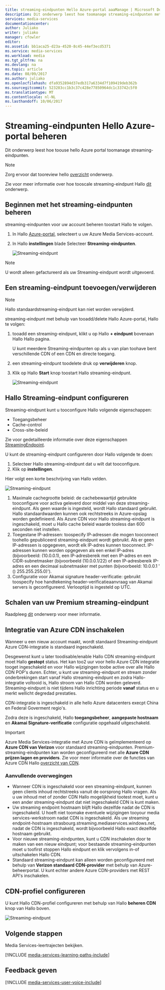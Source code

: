 ```yaml
---
title: streaming-eindpunten Hello Azure-portal aaaManage | Microsoft Docs
description: Dit onderwerp leest hoe toomanage streaming-eindpunten met hello Azure-portal.
services: media-services
documentationcenter: 
author: Juliako
writer: juliako
manager: cfowler
editor: 
ms.assetid: bb1aca25-d23a-4520-8c45-44ef3ecd5371
ms.service: media-services
ms.workload: media
ms.tgt_pltfrm: na
ms.devlang: na
ms.topic: article
ms.date: 08/09/2017
ms.author: juliako
ms.openlocfilehash: dfa9352894d37edb317a6334d7f109419deb362b
ms.sourcegitcommit: 523283cc1b3c37c428e77850964dc1c33742c5f0
ms.translationtype: MT
ms.contentlocale: nl-NL
ms.lasthandoff: 10/06/2017
---
```

# <a name="manage-streaming-endpoints-with-hello-azure-portal"></a>Streaming-eindpunten Hello Azure-portal beheren

Dit onderwerp leest hoe toouse hello Azure portal toomanage streaming-eindpunten. 

>[!NOTE]
>Zorg ervoor dat tooreview hello [overzicht](media-services-streaming-endpoints-overview.md) onderwerp. 

Zie voor meer informatie over hoe tooscale streaming-eindpunt Hallo [dit](media-services-portal-scale-streaming-endpoints.md) onderwerp.

## <a name="start-managing-streaming-endpoints"></a>Beginnen met het streaming-eindpunten beheren 

streaming-eindpunten voor uw account beheren toostart Hallo te volgen.

1. In Hallo [Azure-portal](https://portal.azure.com/), selecteert u uw Azure Media Services-account.
2. In Hallo **instellingen** blade Selecteer **Streaming-eindpunten**.
   
    ![Streaming-eindpunt](./media/media-services-portal-manage-streaming-endpoints/media-services-manage-streaming-endpoints1.png)

> [!NOTE]
> U wordt alleen gefactureerd als uw Streaming-eindpunt wordt uitgevoerd.

## <a name="adddelete-a-streaming-endpoint"></a>Een streaming-eindpunt toevoegen/verwijderen

>[!NOTE]
>Hallo standaardstreaming-eindpunt kan niet worden verwijderd.

streaming-eindpunt met behulp van tooadd/delete Hallo Azure-portal, Hallo te volgen:

1. tooadd een streaming-eindpunt, klikt u op Hallo **+ eindpunt** bovenaan Hallo Hallo pagina. 

    U kunt meerdere Streaming-eindpunten op als u van plan toohave bent verschillende CDN of een CDN en directe toegang.

2. een streaming-eindpunt toodelete druk op **verwijderen** knop.      
3. Klik op Hallo **Start** knop toostart Hallo streaming-eindpunt.
   
    ![Streaming-eindpunt](./media/media-services-portal-manage-streaming-endpoints/media-services-manage-streaming-endpoints2.png)


## <a id="configure_streaming_endpoints"></a>Hallo Streaming-eindpunt configureren
Streaming-eindpunt kunt u tooconfigure Hallo volgende eigenschappen:

* Toegangsbeheer
* Cache-control
* Cross-site-beleid

Zie voor gedetailleerde informatie over deze eigenschappen [StreamingEndpoint](https://docs.microsoft.com/rest/api/media/operations/streamingendpoint).

U kunt de streaming-eindpunt configureren door Hallo volgende te doen:

1. Selecteer Hallo streaming-eindpunt dat u wilt dat tooconfigure.
2. Klik op **instellingen**.

Hier volgt een korte beschrijving van Hallo velden.

![Streaming-eindpunt](./media/media-services-portal-manage-streaming-endpoints/media-services-manage-streaming-endpoints4.png)

1. Maximale cachegrootte beleid: de cachebewaartijd gebruikte tooconfigure voor activa geleverd door middel van deze streaming-eindpunt. Als geen waarde is ingesteld, wordt Hallo standaard gebruikt. Hallo standaardwaarden kunnen ook rechtstreeks in Azure-opslag worden gedefinieerd. Als Azure CDN voor Hallo streaming-eindpunt is ingeschakeld, moet u Hallo cache beleid waarde tooless dan 600 seconden niet instellen.  
2. Toegestane IP-adressen: toospecify IP-adressen die mogen tooconnect toohello gepubliceerd streaming-eindpunt wordt gebruikt. Als er geen IP-adressen is opgegeven, wordt elk IP-adres kunnen tooconnect. IP-adressen kunnen worden opgegeven als een enkel IP-adres (bijvoorbeeld: (10.0.0.1), een IP-adresbereik met een IP-adres en een CIDR-subnetmasker (bijvoorbeeld (10.0.0.1/22) of een IP-adresbereik IP-adres en een decimaal subnetmasker met punten (bijvoorbeeld: 10.0.0.1 ' () 255.255.255.0)').
3. Configuratie voor Akamai signature header-verificatie: gebruikt toospecify hoe handtekening header-verificatieaanvraag van Akamai servers is geconfigureerd. Verlooptijd is ingesteld op UTC.

## <a name="scale-your-premium-streaming-endpoint"></a>Schalen van uw Premium streaming-eindpunt

Raadpleeg [dit](media-services-portal-scale-streaming-endpoints.md) onderwerp voor meer informatie.

## <a id="enable_cdn"></a>Integratie van Azure CDN inschakelen

Wanneer u een nieuw account maakt, wordt standaard Streaming-eindpunt Azure CDN-integratie is standaard ingeschakeld.

Desgewenst kunt u later toodisable/enable Hallo CDN streaming-eindpunt moet Hallo **gestopt** status. Het kan too2 uur voor hello Azure CDN integratie tooget ingeschakeld en voor Hallo wijzigingen toobe active over alle Hallo CDN POP's duren. Echter, u kunt uw streaming-eindpunt en stream zonder onderbrekingen start vanaf Hallo streaming-eindpunt en zodra Hallo-integratie voltooid is, Hallo stroom van Hallo CDN worden geleverd. Streaming-eindpunt is niet tijdens Hallo inrichting periode **vanaf** status en u merkt wellicht degredad prestaties.

CDN-integratie is ingeschakeld in alle hello Azure datacenters execpt China en Federal Goverment regio's.

Zodra deze is ingeschakeld, Hallo **toegangsbeheer**, **aangepaste hostnaam** en **Akamai Signature-verificatie** configuratie opgehaald uitgeschakeld.
 
> [!IMPORTANT]
> Azure Media Services-integratie met Azure CDN is geïmplementeerd op **Azure CDN van Verizon** voor standaard streaming-eindpunten. Premium-streaming-eindpunten kan worden geconfigureerd met alle **Azure CDN prijzen lagen en providers**. Zie voor meer informatie over de functies van Azure CDN Hallo [overzicht van CDN](../cdn/cdn-overview.md).
 
### <a name="additional-considerations"></a>Aanvullende overwegingen

* Wanneer CDN is ingeschakeld voor een streaming-eindpunt, kunnen geen clients inhoud rechtstreeks vanuit de oorsprong Hallo vragen. Als u uw inhoud met of zonder CDN Hallo mogelijkheid tootest moet, kunt u een ander streaming-eindpunt dat niet ingeschakeld CDN is kunt maken.
* Uw streaming endpoint hostnaam blijft Hallo dezelfde nadat de CDN is ingeschakeld. U hoeft niet toomake eventuele wijzigingen tooyour media services-werkstroom nadat CDN is ingeschakeld. Als uw streaming endpoint-hostnaam strasbourg.streaming.mediaservices.windows.net, nadat de CDN is ingeschakeld, wordt bijvoorbeeld Hallo exact dezelfde hostnaam gebruikt.
* Voor nieuwe streaming-eindpunten, kunt u CDN inschakelen door te maken van een nieuw eindpunt; voor bestaande streaming-eindpunten moet u toofirst stoppen Hallo eindpunt en klik vervolgens in-of uitschakelen Hallo CDN.
* Standaard streaming-eindpunt kan alleen worden geconfigureerd met behulp van **Verizon standaard CDN-provider** met behulp van Azure-beheerportal. U kunt echter andere Azure CDN-providers met REST API's inschakelen.

## <a name="configure-cdn-profile"></a>CDN-profiel configureren

U kunt Hallo CDN-profiel configureren met behulp van Hallo **beheren CDN** knop van Hallo boven.

![Streaming-eindpunt](./media/media-services-portal-manage-streaming-endpoints/media-services-manage-streaming-endpoints6.png)

## <a name="next-steps"></a>Volgende stappen
Media Services-leertrajecten bekijken.

[!INCLUDE [media-services-learning-paths-include](../../includes/media-services-learning-paths-include.md)]

## <a name="provide-feedback"></a>Feedback geven
[!INCLUDE [media-services-user-voice-include](../../includes/media-services-user-voice-include.md)]

